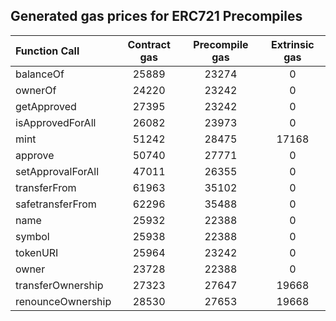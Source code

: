 ## Generated gas prices for ERC721 Precompiles

| Function Call     | Contract gas | Precompile gas | Extrinsic gas |
|:------------------|:------------:|:--------------:|:-------------:|
| balanceOf         |    25889     |     23274      |       0       |
| ownerOf           |    24220     |     23242      |       0       |
| getApproved       |    27395     |     23242      |       0       |
| isApprovedForAll  |    26082     |     23973      |       0       |
| mint              |    51242     |     28475      |     17168     |
| approve           |    50740     |     27771      |       0       |
| setApprovalForAll |    47011     |     26355      |       0       |
| transferFrom      |    61963     |     35102      |       0       |
| safetransferFrom  |    62296     |     35488      |       0       |
| name              |    25932     |     22388      |       0       |
| symbol            |    25938     |     22388      |       0       |
| tokenURI          |    25964     |     23242      |       0       |
| owner             |    23728     |     22388      |       0       |
| transferOwnership |    27323     |     27647      |     19668     |
| renounceOwnership |    28530     |     27653      |     19668     |
